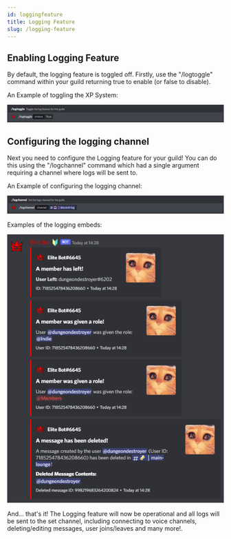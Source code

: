 ```yaml
---
id: loggingfeature
title: Logging Feature
slug: /logging-feature
---
```


## Enabling Logging Feature

By default, the logging feature is toggled off. Firstly, use the "/logtoggle" command within your guild returning true to enable (or false to disable).

An Example of toggling the XP System:

![img](../static/img/logtoggle-example.png)

## Configuring the logging channel

Next you need to configure the Logging feature for your guild! You can do this using the "/logchannel" command which had a single argument requiring a channel where logs will be sent to.

An Example of configuring the logging channel:

![img](../static/img/logchannel-example.png)

Examples of the logging embeds:

![img](../static/img/loggingfeature-embed.png)

And... that's it! The Logging feature will now be operational and all logs will be sent to the set channel, including connecting to voice channels, deleting/editing messages, user joins/leaves and many more!.